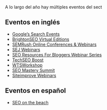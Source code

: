 

A lo largo del año hay múltiples eventos del sect

## Eventos en inglés

- [Google’s Search Events](https://developers.google.com/search/events)
- [BrightonSEO Virtual Editions](https://www.brightonseo.com/)
- [SEMRush Online Conferences & Webinars](https://www.semrush.com/webinars/)
- [SEJ Webinars](https://www.searchenginejournal.com/category/webinar/)
- [SEO Resources For Bloggers Webinar Series](https://tophatrank.com/blog/category/seo-resources-for-bloggers/)
- [TechSEO Boost](https://www.catalystdigital.com/techseoboost/)
- [WTSWorkshop](https://www.womenintechseo.com/blog/wtsworkshop-schedule/)
- [SEO Mastery Summit](https://seomasterysummit.com/)
- [Siteimprove Webinars](https://www.siteimprove.com/events/)

## Eventos en español

- [SEO on the beach](https://seonthebeach.es/)

<!--stackedit_data:
eyJoaXN0b3J5IjpbMTgzODM0Nzg3XX0=
-->